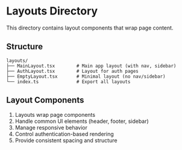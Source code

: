 # Layouts Directory

This directory contains layout components that wrap page content.

## Structure

```
layouts/
├── MainLayout.tsx        # Main app layout (with nav, sidebar)
├── AuthLayout.tsx        # Layout for auth pages
├── EmptyLayout.tsx       # Minimal layout (no nav/sidebar)
└── index.ts              # Export all layouts
```

## Layout Components

1. Layouts wrap page components
2. Handle common UI elements (header, footer, sidebar)
3. Manage responsive behavior
4. Control authentication-based rendering
5. Provide consistent spacing and structure
